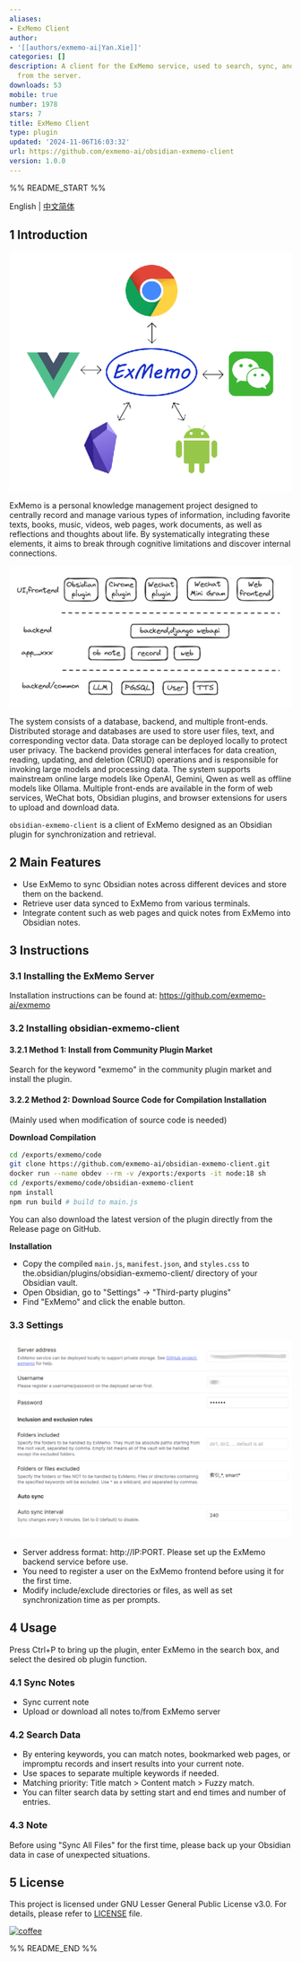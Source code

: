 ```yaml
---
aliases:
- ExMemo Client
author:
- '[[authors/exmemo-ai|Yan.Xie]]'
categories: []
description: A client for the ExMemo service, used to search, sync, and organize data
  from the server.
downloads: 53
mobile: true
number: 1978
stars: 7
title: ExMemo Client
type: plugin
updated: '2024-11-06T16:03:32'
url: https://github.com/exmemo-ai/obsidian-exmemo-client
version: 1.0.0
---
```


%% README_START %%

English | [中文简体](./README_cn.md)

## 1 Introduction

![](https://raw.githubusercontent.com/exmemo-ai/obsidian-exmemo-client/HEAD/images/img1.png)

ExMemo is a personal knowledge management project designed to centrally record and manage various types of information, including favorite texts, books, music, videos, web pages, work documents, as well as reflections and thoughts about life. By systematically integrating these elements, it aims to break through cognitive limitations and discover internal connections.

![](https://raw.githubusercontent.com/exmemo-ai/obsidian-exmemo-client/HEAD/images/img2.png)

The system consists of a database, backend, and multiple front-ends. Distributed storage and databases are used to store user files, text, and corresponding vector data. Data storage can be deployed locally to protect user privacy. The backend provides general interfaces for data creation, reading, updating, and deletion (CRUD) operations and is responsible for invoking large models and processing data. The system supports mainstream online large models like OpenAI, Gemini, Qwen as well as offline models like Ollama. Multiple front-ends are available in the form of web services, WeChat bots, Obsidian plugins, and browser extensions for users to upload and download data.

`obsidian-exmemo-client` is a client of ExMemo designed as an Obsidian plugin for synchronization and retrieval.

## 2 Main Features

* Use ExMemo to sync Obsidian notes across different devices and store them on the backend.
* Retrieve user data synced to ExMemo from various terminals.
* Integrate content such as web pages and quick notes from ExMemo into Obsidian notes.

## 3 Instructions

### 3.1 Installing the ExMemo Server

Installation instructions can be found at: https://github.com/exmemo-ai/exmemo

### 3.2 Installing obsidian-exmemo-client

#### 3.2.1 Method 1: Install from Community Plugin Market

Search for the keyword "exmemo" in the community plugin market and install the plugin.

#### 3.2.2 Method 2: Download Source Code for Compilation Installation

(Mainly used when modification of source code is needed)

**Download Compilation**

```bash
cd /exports/exmemo/code
git clone https://github.com/exmemo-ai/obsidian-exmemo-client.git
docker run --name obdev --rm -v /exports:/exports -it node:18 sh
cd /exports/exmemo/code/obsidian-exmemo-client
npm install
npm run build # build to main.js
```

You can also download the latest version of the plugin directly from the Release page on GitHub.

**Installation**

* Copy the compiled `main.js`, `manifest.json`, and `styles.css` to the.obsidian/plugins/obsidian-exmemo-client/ directory of your Obsidian vault.
* Open Obsidian, go to "Settings" -> "Third-party plugins"
* Find "ExMemo" and click the enable button.

### 3.3 Settings

![](https://raw.githubusercontent.com/exmemo-ai/obsidian-exmemo-client/HEAD/images/img3.png)

- Server address format: http://IP:PORT. Please set up the ExMemo backend service before use.
- You need to register a user on the ExMemo frontend before using it for the first time.
- Modify include/exclude directories or files, as well as set synchronization time as per prompts.

## 4 Usage

Press Ctrl+P to bring up the plugin, enter ExMemo in the search box, and select the desired ob plugin function.

### 4.1 Sync Notes

* Sync current note
* Upload or download all notes to/from ExMemo server

### 4.2 Search Data

* By entering keywords, you can match notes, bookmarked web pages, or impromptu records and insert results into your current note.
* Use spaces to separate multiple keywords if needed.
* Matching priority: Title match > Content match > Fuzzy match.
* You can filter search data by setting start and end times and number of entries.

### 4.3 Note

Before using "Sync All Files" for the first time, please back up your Obsidian data in case of unexpected situations.

## 5 License

This project is licensed under GNU Lesser General Public License v3.0. For details, please refer to [LICENSE](./LICENSE) file.

[![coffee](https://img.buymeacoffee.com/button-api/?text=Buy%20me%20a%20coffee&emoji=%E2%98%95&slug=windingblack&button_colour=FFDD00&font_colour=000000&font_family=Comic&outline_colour=000000&coffee_colour=ffffff)](https://buymeacoffee.com/xieyan0811y)


%% README_END %%